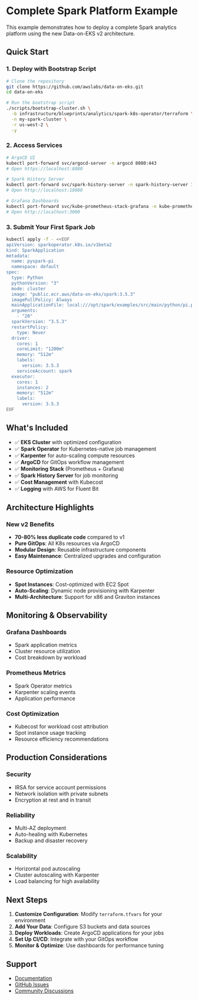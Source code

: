 # Complete Spark Platform Example

This example demonstrates how to deploy a complete Spark analytics platform using the new Data-on-EKS v2 architecture.

## Quick Start

### 1. Deploy with Bootstrap Script

```bash
# Clone the repository
git clone https://github.com/awslabs/data-on-eks.git
cd data-on-eks

# Run the bootstrap script
./scripts/bootstrap-cluster.sh \
  -b infrastructure/blueprints/analytics/spark-k8s-operator/terraform \
  -n my-spark-cluster \
  -r us-west-2 \
  -y
```

### 2. Access Services

```bash
# ArgoCD UI
kubectl port-forward svc/argocd-server -n argocd 8080:443
# Open https://localhost:8080

# Spark History Server
kubectl port-forward svc/spark-history-server -n spark-history-server 18080:80
# Open http://localhost:18080

# Grafana Dashboards
kubectl port-forward svc/kube-prometheus-stack-grafana -n kube-prometheus-stack 3000:80
# Open http://localhost:3000
```

### 3. Submit Your First Spark Job

```bash
kubectl apply -f - <<EOF
apiVersion: sparkoperator.k8s.io/v1beta2
kind: SparkApplication
metadata:
  name: pyspark-pi
  namespace: default
spec:
  type: Python
  pythonVersion: "3"
  mode: cluster
  image: "public.ecr.aws/data-on-eks/spark:3.5.3"
  imagePullPolicy: Always
  mainApplicationFile: local:///opt/spark/examples/src/main/python/pi.py
  arguments:
    - "20"
  sparkVersion: "3.5.3"
  restartPolicy:
    type: Never
  driver:
    cores: 1
    coreLimit: "1200m"
    memory: "512m"
    labels:
      version: 3.5.3
    serviceAccount: spark
  executor:
    cores: 1
    instances: 2
    memory: "512m"
    labels:
      version: 3.5.3
EOF
```

## What's Included

- ✅ **EKS Cluster** with optimized configuration
- ✅ **Spark Operator** for Kubernetes-native job management
- ✅ **Karpenter** for auto-scaling compute resources
- ✅ **ArgoCD** for GitOps workflow management
- ✅ **Monitoring Stack** (Prometheus + Grafana)
- ✅ **Spark History Server** for job monitoring
- ✅ **Cost Management** with Kubecost
- ✅ **Logging** with AWS for Fluent Bit

## Architecture Highlights

### New v2 Benefits

- **70-80% less duplicate code** compared to v1
- **Pure GitOps**: All K8s resources via ArgoCD
- **Modular Design**: Reusable infrastructure components
- **Easy Maintenance**: Centralized upgrades and configuration

### Resource Optimization

- **Spot Instances**: Cost-optimized with EC2 Spot
- **Auto-Scaling**: Dynamic node provisioning with Karpenter
- **Multi-Architecture**: Support for x86 and Graviton instances

## Monitoring & Observability

### Grafana Dashboards
- Spark application metrics
- Cluster resource utilization
- Cost breakdown by workload

### Prometheus Metrics
- Spark Operator metrics
- Karpenter scaling events
- Application performance

### Cost Optimization
- Kubecost for workload cost attribution
- Spot instance usage tracking
- Resource efficiency recommendations

## Production Considerations

### Security
- IRSA for service account permissions
- Network isolation with private subnets
- Encryption at rest and in transit

### Reliability
- Multi-AZ deployment
- Auto-healing with Kubernetes
- Backup and disaster recovery

### Scalability
- Horizontal pod autoscaling
- Cluster autoscaling with Karpenter
- Load balancing for high availability

## Next Steps

1. **Customize Configuration**: Modify `terraform.tfvars` for your environment
2. **Add Your Data**: Configure S3 buckets and data sources
3. **Deploy Workloads**: Create ArgoCD applications for your jobs
4. **Set Up CI/CD**: Integrate with your GitOps workflow
5. **Monitor & Optimize**: Use dashboards for performance tuning

## Support

- [Documentation](https://awslabs.github.io/data-on-eks/)
- [GitHub Issues](https://github.com/awslabs/data-on-eks/issues)
- [Community Discussions](https://github.com/awslabs/data-on-eks/discussions)